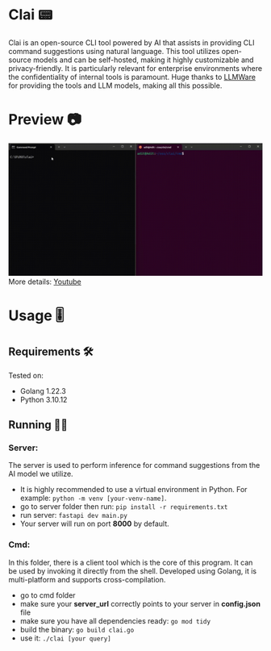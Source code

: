 # Clai 📟
Clai is an open-source CLI tool powered by AI that assists in providing CLI command suggestions using natural language. This tool utilizes open-source models and can be self-hosted, making it highly customizable and privacy-friendly. It is particularly relevant for enterprise environments where the confidentiality of internal tools is paramount. Huge thanks to [LLMWare](https://llmware.ai) for providing the tools and LLM models, making all this possible.
# Preview 📷
![Preview](img/preview.gif)
More details: 
[Youtube](https://www.youtube.com/watch?v=oqDiBObsj4o)
# Usage 🎚️
## Requirements 🛠️
Tested on:
- Golang 1.22.3
- Python 3.10.12
## Running 🏃‍♂️
### Server:
The server is used to perform inference for command suggestions from the AI model we utilize.
- It is highly recommended to use a virtual environment in Python. For example: `python -m venv [your-venv-name]`.
- go to server folder then run: `pip install -r requirements.txt`
- run server: `fastapi dev main.py`
- Your server will run on port **8000** by default. 
### Cmd:
In this folder, there is a client tool which is the core of this program. It can be used by invoking it directly from the shell. Developed using Golang, it is multi-platform and supports cross-compilation.
- go to cmd folder
- make sure your **server_url** correctly points to your server in **config.json** file
- make sure you have all dependencies ready: `go mod tidy`
- build the binary: `go build clai.go`
- use it: `./clai [your query]`
